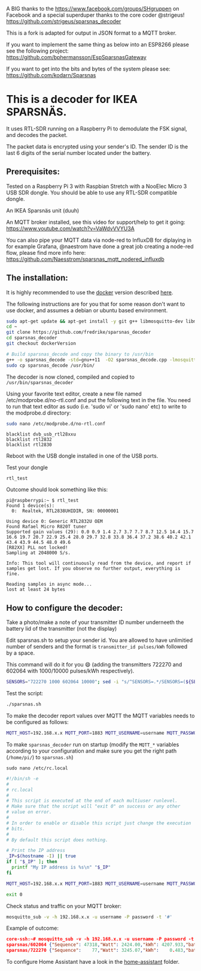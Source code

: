 A BIG thanks to the https://www.facebook.com/groups/SHgruppen on Facebook and a special superduper thanks to the core coder @strigeus!
https://github.com/strigeus/sparsnas_decoder

This is a fork is adapted for output in JSON format to a MQTT broker.

If you want to implement the same thing as below into an ESP8266 please see the following project: https://github.com/bphermansson/EspSparsnasGateway

If you want to get into the bits and bytes of the system please see:
https://github.com/kodarn/Sparsnas

This is a decoder for IKEA SPARSNÄS.
===================================

It uses RTL-SDR running on a Raspberry Pi to demodulate the FSK signal, and decodes the packet.

The packet data is encrypted using your sender's ID. The sender ID is the last 6 digits of the serial number located under the battery.

Prerequisites:
-------------
Tested on a Raspberry Pi 3 with Raspbian Stretch with a NooElec Micro 3 USB SDR dongle. You should be able to use any RTL-SDR compatible dongle.

An IKEA Sparsnäs unit (duuh)

An MQTT broker installed, see this video for support/help to get it going: https://www.youtube.com/watch?v=VaWdvVVYU3A

You can also pipe your MQTT data via node-red to InfluxDB for diplaying in for example Grafana, @naestrom have done a great job creating a node-red flow, please find more info here: https://github.com/Naesstrom/sparsnas_mqtt_nodered_influxdb

The installation:
-------------
It is highly recommended to use the [docker](https://docker.com) version described [here](docker.md).

The following instructions are for you that for some reason don't want to use docker, and assumes a debian or ubuntu based environment.

```sh
sudo apt-get update && apt-get install -y git g++ libmosquitto-dev libmosquitto1 rtl-sdr zsh busybox
cd ~
git clone https://github.com/fredrike/sparsnas_decoder
cd sparsnas_decoder
git checkout dockerVersion

# Build sparsnas_decode and copy the binary to /usr/bin
g++ -o sparsnas_decode -std=gnu++11  -O2 sparsnas_decode.cpp -lmosquitto
sudo cp sparsnas_decode /usr/bin/
```
The decoder is now cloned, compiled and copied to `/usr/bin/sparsnas_decoder`


Using your favorite text editor, create a new file named /etc/modprobe.d/no-rtl.conf and put the following text in the file. You need to run that text editor as sudo (i.e. 'sudo vi' or 'sudo nano' etc) to write to the modprobe.d directory:

```sh
sudo nano /etc/modprobe.d/no-rtl.conf
```

```
blacklist dvb_usb_rtl28xxu
blacklist rtl2832
blacklist rtl2830
```

Reboot with the USB dongle installed in one of the USB ports.

Test your dongle
```
rtl_test
```
Outcome should look something like this:
```
pi@raspberrypi:~ $ rtl_test
Found 1 device(s):
  0:  Realtek, RTL2838UHIDIR, SN: 00000001

Using device 0: Generic RTL2832U OEM
Found Rafael Micro R820T tuner
Supported gain values (29): 0.0 0.9 1.4 2.7 3.7 7.7 8.7 12.5 14.4 15.7 16.6 19.7 20.7 22.9 25.4 28.0 29.7 32.8 33.8 36.4 37.2 38.6 40.2 42.1 43.4 43.9 44.5 48.0 49.6
[R82XX] PLL not locked!
Sampling at 2048000 S/s.

Info: This tool will continuously read from the device, and report if
samples get lost. If you observe no further output, everything is fine.

Reading samples in async mode...
lost at least 24 bytes
```

How to configure the decoder:
-------------
Take a photo/make a note of your transmitter ID number underneeth the battery lid of the transmitter (not the display)

Edit sparsnas.sh to setup your sender id. You are allowed to have unlimitied number of senders and the format is `transmitter_id pulses/kWh` followed by a space.

This command will do it for you :smile: (adding the transmitters 722270 and 602064 with 1000/10000 pulses/kWh respectively).

```sh
SENSORS="722270 1000 602064 10000"; sed -i "s/^SENSORS=.*/SENSORS=(${SENSORS})/" sparsnas.sh
```

Test the script:
```sh
./sparsnas.sh
```

To make the decoder report values over MQTT the MQTT variables needs to be configured as follows:

```sh
MQTT_HOST=192.168.x.x MQTT_PORT=1883 MQTT_USERNAME=username MQTT_PASSWORD=password ./sparsnas.sh
```


To make `sparsnas_decoder` run on startup (modify the `MQTT_*` variables according to your configuration and make sure you get the right path (`/home/pi/`) to `sparsnas.sh`)

```sudo nano /etc/rc.local```

```sh
#!/bin/sh -e
#
# rc.local
#
# This script is executed at the end of each multiuser runlevel.
# Make sure that the script will "exit 0" on success or any other
# value on error.
#
# In order to enable or disable this script just change the execution
# bits.
#
# By default this script does nothing.

# Print the IP address
_IP=$(hostname -I) || true
if [ "$_IP" ]; then
  printf "My IP address is %s\n" "$_IP"
fi

MQTT_HOST=192.168.x.x MQTT_PORT=1883 MQTT_USERNAME=username MQTT_PASSWORD=password /home/pi/sparsnas_decoder/sparsnas.sh

exit 0
```

Check status and traffic on your MQTT broker:
```sh
mosquitto_sub -v -h 192.168.x.x -u username -P password -t '#'
```
Example of outcome:
```json
core-ssh:~# mosquitto_sub -v -h 192.168.x.x -u username -P password -t '#'
sparsnas/602064 {"Sequence": 47318,"Watt": 2424.00,"kWh": 4207.933,"battery": 100,"FreqErr": 0.70,"CRC":"ok","Sensor":602064}
sparsnas/722270 {"Sequence":    77,"Watt": 3245.07,"kWh":    0.483,"battery": 100,"FreqErr": 0.40,"CRC":"ok","Sensor":722270}
```

To configure Home Assistant have a look in the [home-assistant](home_assistant) folder.